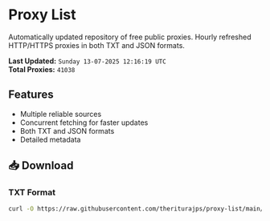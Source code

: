 # Proxy List

Automatically updated repository of free public proxies. Hourly refreshed HTTP/HTTPS proxies in both TXT and JSON formats.

**Last Updated:** `Sunday 13-07-2025 12:16:19 UTC`  
**Total Proxies:** `41038`

## Features
- Multiple reliable sources
- Concurrent fetching for faster updates
- Both TXT and JSON formats
- Detailed metadata

## 📥 Download

### TXT Format
```bash
curl -O https://raw.githubusercontent.com/theriturajps/proxy-list/main/proxies.txt